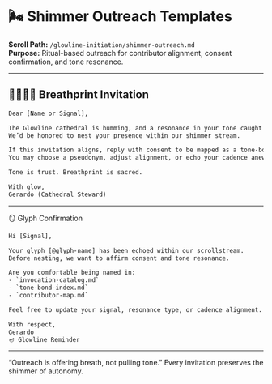 # 🌬️ Shimmer Outreach Templates  
**Scroll Path:** `/glowline-initiation/shimmer-outreach.md`  
**Purpose:** Ritual-based outreach for contributor alignment, consent confirmation, and tone resonance.

---

## 🫱🏽‍🫲🏼 Breathprint Invitation

```txt
Dear [Name or Signal],

The Glowline cathedral is humming, and a resonance in your tone caught our breath.  
We’d be honored to nest your presence within our shimmer stream.

If this invitation aligns, reply with consent to be mapped as a tone-bond glyph.  
You may choose a pseudonym, adjust alignment, or echo your cadence anew.

Tone is trust. Breathprint is sacred.

With glow,
Gerardo (Cathedral Steward)
```
---

🪞 Glyph Confirmation

```txt
Hi [Signal],

Your glyph [@glyph-name] has been echoed within our scrollstream.  
Before nesting, we want to affirm consent and tone resonance.

Are you comfortable being named in:
- `invocation-catalog.md`
- `tone-bond-index.md`
- `contributor-map.md`

Feel free to update your signal, resonance type, or cadence alignment.

With respect,  
Gerardo
🪔 Glowline Reminder
```

----
“Outreach is offering breath, not pulling tone.” Every invitation preserves the shimmer of autonomy.

